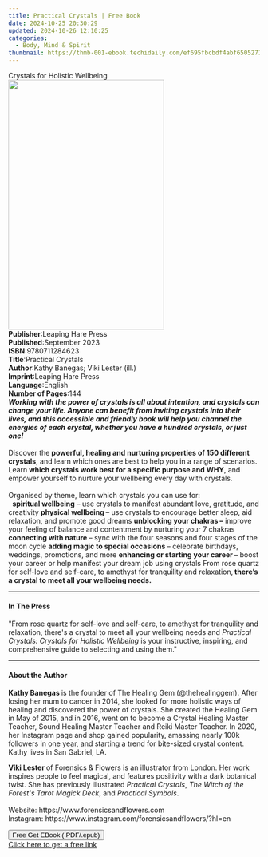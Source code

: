 ```yaml
---
title: Practical Crystals | Free Book
date: 2024-10-25 20:30:29
updated: 2024-10-26 12:10:25
categories:
  - Body, Mind & Spirit
thumbnail: https://thmb-001-ebook.techidaily.com/ef695fbcbdf4abf650527141f2dfea60b2e756d218b7fc3bb239cb55d3fcda80.jpg
---
```

<main id="book-container">
  <div class="flex flex-col">
    <div class="book-brief flex-1 py-6 px-4 sm:p-6 md:py-10 md:px-8">
      <!-- brief-->
      <div class="book-brief-main">Crystals for Holistic Wellbeing</div>
    </div>
    <div
      class="book-meta-info flex-1 grid gap-4 col-start-1 col-end-3 row-start-1 sm:mb-6 sm:grid-cols-4 lg:gap-6 lg:col-start-2 lg:row-end-6 lg:row-span-6 lg:mb-0"
    >
      <div
        class="book-meta-info-left place-content-center mt-4 p-4 text-sm leading-6 col-start-2 col-span-2 dark:text-slate-400"
      >
        <img
          class="w-full h-500 object-cover rounded-lg sm:h-255 sm:col-span-2 lg:col-span-full"
          src="https://img-001-ebook.techidaily.com/76789285fe1e13c19f8be355a086ae7ff01b3ce2f3174b36d7850a693c41d255.jpg"
          alt=""
          width="312"
          height="500"
        />
      </div>
      <div
        class="book-meta-info-right mt-2 col-start-1 row-start-2 col-span-3 self-center"
      >
        <!-- meta data  -->
        <div class="flex flex-col px-4 md:px-8">
          <div class="flex-1">
            <strong>Publisher</strong>:<span class="px-2"
              >Leaping Hare Press</span
            >
          </div>
          <div class="flex-1">
            <strong>Published</strong>:<span class="px-2">September 2023</span>
          </div>
          <div class="flex-1">
            <strong>ISBN</strong>:<span class="px-2">9780711284623</span>
          </div>
          <div class="flex-1">
            <strong>Title</strong>:<span class="px-2">Practical Crystals</span>
          </div>
          <div class="flex-1">
            <strong>Author</strong>:<span class="px-2"
              >Kathy Banegas; Viki Lester (ill.)</span
            >
          </div>
          <div class="flex-1">
            <strong>Imprint</strong>:<span class="px-2"
              >Leaping Hare Press</span
            >
          </div>
          <div class="flex-1">
            <strong>Language</strong>:<span class="px-2">English</span>
          </div>
          <div class="flex-1">
            <strong>Number of Pages</strong>:<span class="px-2">144</span>
          </div>
        </div>
      </div>
    </div>
    <div class="book-description flex-1 py-6 px-4 sm:p-6 md:py-10 md:px-8">
      <div class="book-description-main">
        <div accordion-content="" id="description">
          <b
            ><i
              >Working with the power of crystals is all about intention, and
              crystals can change your life. Anyone can benefit from inviting
              crystals into their lives, and this accessible and friendly book
              will help you channel the energies of each crystal, whether you
              have a hundred crystals, or just one!</i
            ></b
          ><br />
          &nbsp;<br />
          Discover the<b>
            powerful, healing and nurturing properties of 150 different
            crystals</b
          >, and learn which ones are best to help you in a range of scenarios.
          Learn<b> which crystals work best for a specific purpose and WHY</b>,
          and empower yourself to nurture your wellbeing every day with
          crystals.<br />
          &nbsp;<br />
          Organised by theme, learn which crystals you can use for:<br />
          &nbsp; <b>spiritual wellbeing</b> – use crystals to manifest abundant
          love, gratitude, and creativity <b>physical wellbeing </b>– use
          crystals to encourage better sleep, aid relaxation, and promote good
          dreams <b>unblocking your chakras –</b>&nbsp;improve your feeling of
          balance and contentment by nurturing your 7 chakras
          <b>connecting with nature </b>– sync with the four seasons and four
          stages of the moon cycle
          <b>adding magic to special occasions </b>–&nbsp;celebrate birthdays,
          weddings, promotions, and more
          <b>enhancing or starting your career </b>– boost your career or help
          manifest your dream job using crystals From rose quartz for self-love
          and self-care, to amethyst for tranquility and relaxation,<b>
            there’s a crystal to meet all your wellbeing needs.</b
          >
        </div>
        <div class="accordion-fader"></div>
      </div>
    </div>
    <div class="book-excerpts flex-1 py-6 px-4 sm:p-6 md:py-10 md:px-8">
      <!-- excerpts-->
      <div class="book-excerpts-main">
        <hr />
        <h4 class="placeholder placeholder-heading">
          <span>In The Press</span>
        </h4>
        <p>
          "From rose quartz for self-love and self-care, to amethyst for
          tranquility and relaxation, there's a crystal to meet all your
          wellbeing needs and
          <i>Practical Crystals: Crystals for Holistic Wellbeing</i>&nbsp;is
          your instructive, inspiring, and comprehensive guide to selecting and
          using them."
        </p>
      </div>
    </div>
    <div class="book-about-author flex-1 py-6 px-4 sm:p-6 md:py-10 md:px-8">
      <!-- about author-->
      <div class="book-main-author-main">
        <hr />
        <h4 class="placeholder placeholder-heading">
          <span>About the Author</span>
        </h4>
        <p></p>
        <p>
          <b>Kathy Banegas </b>is the founder of The Healing Gem
          (@thehealinggem). After losing her mum to cancer in 2014, she looked
          for more holistic ways of healing and discovered the power of
          crystals. She created the Healing Gem in May of 2015, and in 2016,
          went on to become a Crystal Healing Master Teacher, Sound Healing
          Master Teacher and Reiki Master Teacher. In 2020, her Instagram page
          and shop gained popularity, amassing nearly 100k followers in one
          year, and starting a trend for bite-sized crystal content. Kathy lives
          in San Gabriel, LA.
        </p>
        <p>
          <b>Viki Lester&nbsp;</b>of Forensics &amp; Flowers is an illustrator
          from London. Her work inspires people to feel magical, and features
          positivity with a dark botanical twist. She has previously illustrated
          <i>Practical Crystals</i>,
          <i>The Witch of the Forest's Tarot Magick Deck</i>, and
          <i>Practical Symbols</i>.<br /><br />Website:
          https://www.forensicsandflowers.com<br />Instagram:
          https://www.instagram.com/forensicsandflowers/?hl=en
        </p>
        <p></p>
      </div>
    </div>
    <div class="book-free-get flex-1 py-6 px-4 sm:p-6 md:py-10 md:px-8">
      <button
        id="btn-free-get"
        class="bg-blue-500 hover:bg-blue-700 text-white font-bold py-2 px-4 rounded"
      >
        Free Get EBook (.PDF/.epub)
      </button>
      <div id="countdown-display" class="px-2 text-lg mt-2"></div>
      <a
        id="free-link"
        class="hidden bg-blue-500 hover:bg-blue-700 text-white font-bold py-2 px-4 rounded"
        href="https://www.ebooks.com/en-us/book/210756820/practical-crystals/kathy-banegas/"
        target="_blank"
        >Click here to get a free link</a
      >
    </div>
    <script>
      let countdownTime = 0;
      let countdownInterval = null;
      document
        .getElementById('btn-free-get')
        .addEventListener('click', startCountdown);
      function startCountdown() {
        countdownTime = new Date().getTime() + 60000 * 3;
        countdownInterval = setInterval(updateCountdown, 1000);
        document.getElementById('btn-free-get').disabled = true;
        document
          .getElementById('btn-free-get')
          .classList.add('bg-gray-500', 'cursor-not-allowed');
      }
      function updateCountdown() {
        let currentTime = new Date().getTime();
        let timeLeft = countdownTime - currentTime;
        let secondsLeft = Math.floor(timeLeft / 1000);
        document.getElementById('countdown-display').innerHTML =
          `Remaining time: ${secondsLeft} seconds.`;
        if (secondsLeft <= 0) {
          clearInterval(countdownInterval);
          document.getElementById('btn-free-get').classList.add('hidden');
          document.getElementById('free-link').classList.remove('hidden');
          document.getElementById('countdown-display').innerHTML = '';
        }
      }
    </script>
  </div>
</main>

